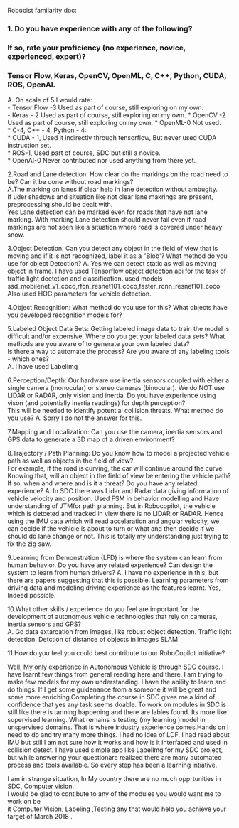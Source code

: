 Robocist familarity doc:  
### 1. Do you have experience with any of the following?  
###    If so, rate your proficiency (no experience, novice, experienced, expert)?  
###   Tensor Flow, Keras, OpenCV, OpenML, C, C++, Python, CUDA, ROS, OpenAI.   
A.   On scale of 5 I would rate:  
        - Tensor Flow -3 Used as part of course, still exploring on my own.   
        - Keras - 2 Used as part of course, still exploring on my own. 
        * OpenCV -2 Used as part of course, still exploring on my own. 
        * OpenML-0 Not used.  
        * C-4, C++ - 4, Python - 4:  
        * CUDA - 1, Used it indirectly through tensorflow, But never used CUDA instruction set.  
        * ROS-1,  Used part of course, SDC but still a novice.  
        * OpenAI-0 Never contributed nor used anything from there yet.  

2.Road and Lane detection:  How clear do the markings on the road need to be?  Can it be done without road markings?  
A.The marking on lanes if clear help in lane detection without ambugity.  
If uder shadows and situation like not clear lane makrings are present, preprocessing should be dealt with.  
Yes Lane detection can be marked even for roads that have not lane marking. With marking 
Lane detection should never fail even if road markings are not seen like a situation where road is covered under heavy snow.  


3.Object Detection:  Can you detect any object in the field of view that is moving 
and if it is not recognized, label it as a "Blob'?  What method do you use for object Detection? 
A. Yes we can detect static as well as moving object in frame.
I have used Tensorflow object detection api for the task of traffic light deetction and classification.
used models ssd_mobilenet_v1_coco,rfcn_resnet101_coco,faster_rcnn_resnet101_coco  
Also used HOG parameters for vehicle detection.  


4.Object Recognition:  What method do you use for this?  What objects have you developed recognition models for? 

5.Labeled Object Data Sets: Getting labeled image data to train the model is difficult and/or expensive. 
Where do you get your labeled data sets?  What methods are you aware of to generate your own labeled data?  
Is there a way to automate the process?  Are you aware of any labeling tools - which ones?  
A. I have used LabelImg


6.Perception/Depth:  Our hardware use inertia sensors coupled with either a single camera (monocular) 
or stereo cameras (binocular). We do NOT use LIDAR or RADAR, only vision and inertia. 
Do you have experience using vison (and potentially inertia readings) for depth perception?  
This will be needed to identify potential collision threats.  What method do you use?
A. Sorry I do not the answer for this.

7.Mapping and Localization:  Can you use the camera, inertia sensors and GPS data to generate a 3D map of a driven environment?

8.Trajectory / Path Planning: Do you know how to model a projected vehicle path as well as objects in the field of view?  
For example, if the road is curving, the car will continue around the curve. 
Knowing that, will an object in the field of view be entering the vehicle path? 
If so, when and where and is it a threat?  Do you have any related experience?
A. In SDC there was Lidar and Radar data giving information of vehicle velocity and position. 
Used FSM in behavior modelling and Have understanding of JTMfor path planning.
But in Robocopilot, the vehicle which is detceted and tracked in view there is no LIDAR or RADAR. Hence using the IMU data which will read accelaration and angular velocity, we can decide if the vehicle is about to turn or what and then decide if we should do lane change or not.
This is totally my understanding just trying to fix the zig saw. 


9.Learning from Demonstration (LFD) is where the system can learn from human behavior.  Do you have any related experience? Can design the system to learn from human drivers?
A. I have no experience in this, but there are papers suggesting that this is possible.
   Learning parameters from driving data and modeling driving experience as the features learnt.
   Yes, Indeed possible.

10.What other skills / experience do you feel are important for the development of autonomous 
vehicle technologies that rely on cameras, inertia sensors and GPS?  
A.  Go data extarcation from images, like robust object detection.
    Traffic light detection.
    Detction of distance of objects in images
    SLAM
   
11.How do you feel you could best contribute to our RoboCopilot initiative?   

  Well, My only experience in Autonomous Vehicle is through SDC course. I have learnt few things from general reading here and there. I am trying to make few models for my own understanding. I have the ability to learn and do things. If I get some guidenance from a someone it will be great and some more enriching.Completing the course in SDC gives me a kind of confidence that yes any task seems doable. To work on modules in SDC is still like there is tarining happening and there are lables found. Its more like supervised learning. What remains is testing (my learning )model in unspervised domains. That is where industry experience comes.Hands on I need to do and try many more things.  I had no idea of LDF. I had read about IMU but still I am not sure how it works and how is it interfaced and used in collision detect. I have used simple app like LabelImg for my SDC project, but while answering your questionare realized there are many automated process and tools available. So every step has been a learning intiative. 

  I am in strange situation, In My country there are no much opprtunities in SDC, Computer vision.  
  I would be glad to contibute to any of the modules you would want me to work on be  
  it Computer Vision, Labeling ,Testing any    that would help you achieve your target of March 2018 .

